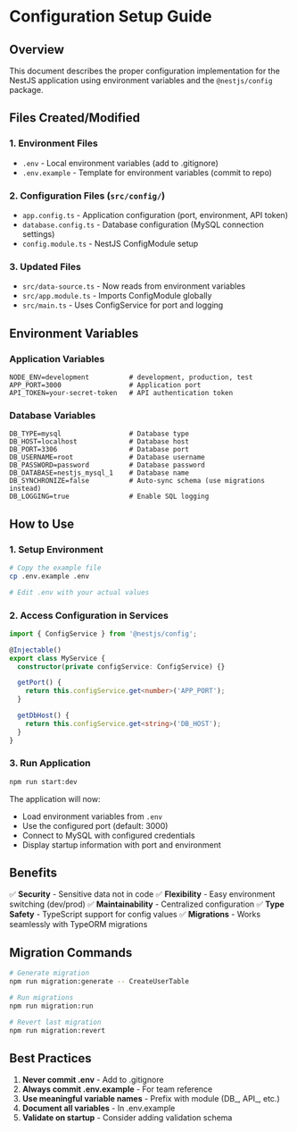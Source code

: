 # Configuration Setup Guide

## Overview
This document describes the proper configuration implementation for the NestJS application using environment variables and the `@nestjs/config` package.

## Files Created/Modified

### 1. **Environment Files**
- `.env` - Local environment variables (add to .gitignore)
- `.env.example` - Template for environment variables (commit to repo)

### 2. **Configuration Files** (`src/config/`)
- `app.config.ts` - Application configuration (port, environment, API token)
- `database.config.ts` - Database configuration (MySQL connection settings)
- `config.module.ts` - NestJS ConfigModule setup

### 3. **Updated Files**
- `src/data-source.ts` - Now reads from environment variables
- `src/app.module.ts` - Imports ConfigModule globally
- `src/main.ts` - Uses ConfigService for port and logging

## Environment Variables

### Application Variables
```
NODE_ENV=development          # development, production, test
APP_PORT=3000                 # Application port
API_TOKEN=your-secret-token   # API authentication token
```

### Database Variables
```
DB_TYPE=mysql                 # Database type
DB_HOST=localhost             # Database host
DB_PORT=3306                  # Database port
DB_USERNAME=root              # Database username
DB_PASSWORD=password          # Database password
DB_DATABASE=nestjs_mysql_1    # Database name
DB_SYNCHRONIZE=false          # Auto-sync schema (use migrations instead)
DB_LOGGING=true               # Enable SQL logging
```

## How to Use

### 1. Setup Environment
```bash
# Copy the example file
cp .env.example .env

# Edit .env with your actual values
```

### 2. Access Configuration in Services
```typescript
import { ConfigService } from '@nestjs/config';

@Injectable()
export class MyService {
  constructor(private configService: ConfigService) {}

  getPort() {
    return this.configService.get<number>('APP_PORT');
  }

  getDbHost() {
    return this.configService.get<string>('DB_HOST');
  }
}
```

### 3. Run Application
```bash
npm run start:dev
```

The application will now:
- Load environment variables from `.env`
- Use the configured port (default: 3000)
- Connect to MySQL with configured credentials
- Display startup information with port and environment

## Benefits

✅ **Security** - Sensitive data not in code
✅ **Flexibility** - Easy environment switching (dev/prod)
✅ **Maintainability** - Centralized configuration
✅ **Type Safety** - TypeScript support for config values
✅ **Migrations** - Works seamlessly with TypeORM migrations

## Migration Commands

```bash
# Generate migration
npm run migration:generate -- CreateUserTable

# Run migrations
npm run migration:run

# Revert last migration
npm run migration:revert
```

## Best Practices

1. **Never commit .env** - Add to .gitignore
2. **Always commit .env.example** - For team reference
3. **Use meaningful variable names** - Prefix with module (DB_, API_, etc.)
4. **Document all variables** - In .env.example
5. **Validate on startup** - Consider adding validation schema

